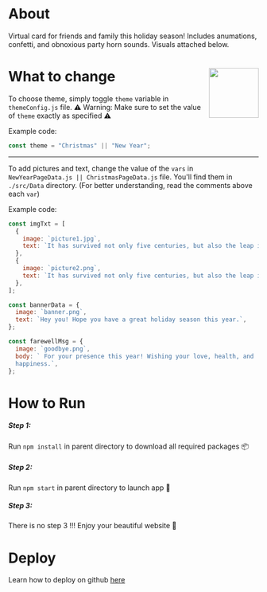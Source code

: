 # About

Virtual card for friends and family this holiday season! Includes anumations, confetti, and obnoxious party horn sounds. Visuals attached below.

# What to change <img src="https://media.giphy.com/media/6vj5quVNRhoQw/giphy.gif" align="right" width="100">

To choose theme, simply toggle `theme` variable in `themeConfig.js` file. 
⚠️ Warning: Make sure to set the value of `theme` exactly as specified ⚠️ 

Example code:

```javascript
const theme = "Christmas" || "New Year";
```

---

To add pictures and text, change the value of the `vars` in `NewYearPageData.js || ChristmasPageData.js` file. You'll find them in `./src/Data` directory. (For better understanding, read the comments above each `var`)

Example code:

```javascript
const imgTxt = [
  {
    image: `picture1.jpg`,
    text: `It has survived not only five centuries, but also the leap into electronic typesetting...`,
  },
  {
    image: `picture2.png`,
    text: `It has survived not only five centuries, but also the leap into electronic typesetting...`,
  },
];

const bannerData = {
  image: `banner.png`,
  text: `Hey you! Hope you have a great holiday season this year.`,
};

const farewellMsg = {
  image: `goodbye.png`,
  body: ` For your presence this year! Wishing your love, health, and
  happiness.`,
};
```

# How to Run
##### Step 1:
Run `npm install` in parent directory to download all required packages 📦
##### Step 2:
Run `npm start` in parent directory to launch app 🚀
##### Step 3:
There is no step 3 !!!
Enjoy your beautiful website 🥳

# Deploy
Learn how to deploy on github [here](https://dev.to/yuribenjamin/how-to-deploy-react-app-in-github-pages-2a1f)
